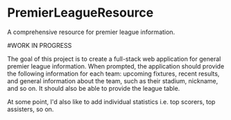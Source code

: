 # PremierLeagueResource

A comprehensive resource for premier league information.

#WORK IN PROGRESS

The goal of this project is to create a full-stack web application for general premier league information. When prompted, the application should provide the following information for each team: upcoming fixtures, recent results, and general information about the team, such as their stadium, nickname, and so on. It should also be able to provide the league table.

At some point, I'd also like to add individual statistics i.e. top scorers, top assisters, so on.
